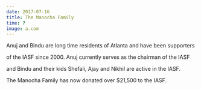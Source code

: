```yaml
---
date: 2017-07-16
title: The Manocha Family
time: ?
image: a.com
---
```


Anuj and Bindu are long time residents of Atlanta and have been supporters

of the IASF since 2000. Anuj currently serves as the chairman of the IASF

and Bindu and their kids Shefali, Ajay and Nikhil are active in the IASF.

The Manocha Family has now donated over $21,500 to the IASF.